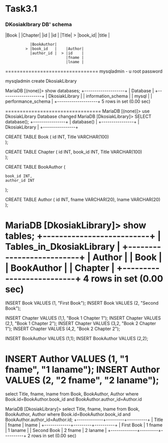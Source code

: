 # Task3.1 

### DKosiakIbrary DB' schema
 
 |Book |       |Chapter| 
 |id   |       |id     |
 |Title|     > |book_id|
			   |title  |
   
 
               |BookAuthor|  
             > |book_id   |	   |Author|	
               |author_id |  > |id	  |
              	               |fname |
              				   |lname |
================================
mysqladmin - u root password

mysqladmin create  DkosiakLibrary

MariaDB [(none)]> show databases;
+--------------------+
| Database           |
+--------------------+
| DkosiakLibrary     |
| information_schema |
| mysql              |
| performance_schema |
+--------------------+
5 rows in set (0.00 sec)

=================================
MariaDB [(none)]> use DkosiakLibrary
Database changed
MariaDB [DkosiakLibrary]> SELECT database();
+----------------+
| database()     |
+----------------+
| DkosiakLibrary |
+----------------+

CREATE TABLE Book
(
    id INT,
    Title VARCHAR(100)    
);

CREATE TABLE Chapter
(
    id INT,
	book_id INT,
    Title VARCHAR(100)    
);

CREATE TABLE BookAuthor
(
    
	book_id INT,
    author_id INT    
);


CREATE TABLE Author
(
    id INT,
    fname VARCHAR(20),
    lname VARCHAR(20)
);

MariaDB [DkosiakLibrary]> show tables;
+--------------------------+
| Tables_in_DkosiakLibrary |
+--------------------------+
| Author                   |
| Book                     |
| BookAuthor               |
| Chapter                  |
+--------------------------+
4 rows in set (0.00 sec)
==================================
INSERT Book VALUES (1, "First Book");
INSERT Book VALUES (2, "Second Book");

INSERT Chapter VALUES (1,1, "Book 1 Chapter 1");
INSERT Chapter VALUES (2,1, "Book 1 Chapter 2");
INSERT Chapter VALUES (3,2, "Book 2 Chapter 1");
INSERT Chapter VALUES (4,2, "Book 2 Chapter 2");

INSERT BookAuthor VALUES (1,1);
INSERT BookAuthor VALUES (2,2);

INSERT Author VALUES (1, "1 fname", "1 laname");
INSERT Author VALUES (2, "2 fname", "2 laname");
==================================
select Title, fname, lname from Book, BookAuthor, Author where Book.id=BookAuthor.book_id and BookAuthor.author_id=Author.id

MariaDB [DkosiakLibrary]> select Title, fname, lname from Book, BookAuthor, Author where Book.id=BookAuthor.book_id and BookAuthor.author_id=Author.id;
+-------------+---------+----------+
| Title       | fname   | lname    |
+-------------+---------+----------+
| First Book  | 1 fname | 1 laname |
| Second Book | 2 fname | 2 laname |
+-------------+---------+----------+
2 rows in set (0.00 sec)
